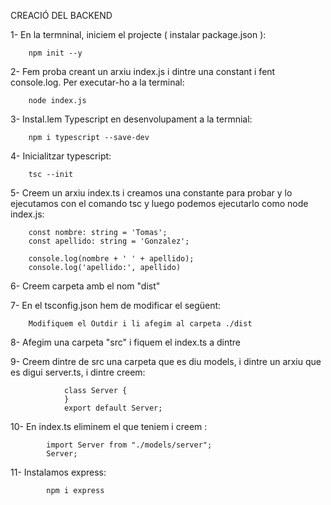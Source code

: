 <!-- https://www.youtube.com/watch?v=2jRYxuuWGFI&t=405s -->

CREACIÓ DEL BACKEND

1- En la termninal, iniciem el projecte ( instalar package.json ):

        npm init --y

2- Fem proba creant un arxiu index.js i dintre una constant i fent console.log. Per executar-ho a la terminal:

        node index.js

3- Instal.lem Typescript en desenvolupament a la termnial:

        npm i typescript --save-dev

4- Inicialitzar typescript:

        tsc --init

5- Creem un arxiu index.ts i creamos una constante para probar y lo ejecutamos con el comando tsc y luego
podemos ejecutarlo como node index.js:

        const nombre: string = 'Tomas';
        const apellido: string = 'Gonzalez';

        console.log(nombre + ' ' + apellido);
        console.log('apellido:', apellido)

6- Creem carpeta amb el nom "dist"

7- En el tsconfig.json hem de modificar el següent:

        Modifiquem el Outdir i li afegim al carpeta ./dist

8-  Afegim una carpeta "src" i fiquem el index.ts a dintre

9-  Creem dintre de src una carpeta que es diu models, i dintre un arxiu que es digui server.ts, i dintre creem:

                class Server {
                }
                export default Server;

10- En index.ts eliminem el que teniem i creem :

            import Server from "./models/server";   
            Server;

11- Instalamos express:

            npm i express

